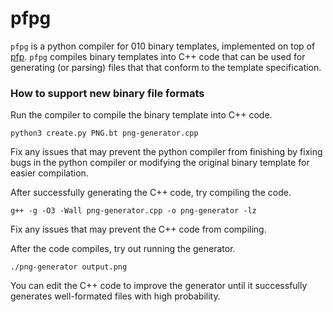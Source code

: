 # pfpg

`pfpg` is a python compiler for 010 binary templates, implemented on top of [pfp](https://github.com/d0c-s4vage/pfp).
`pfpg` compiles binary templates into C++ code that can be used for generating (or parsing) files that that conform to the template specification.



### How to support new binary file formats

Run the compiler to compile the binary template into C++ code.
```
python3 create.py PNG.bt png-generator.cpp
```
Fix any issues that may prevent the python compiler from finishing by fixing bugs in the python compiler or modifying the original binary template for easier compilation.


After successfully generating the C++ code, try compiling the code.
```
g++ -g -O3 -Wall png-generator.cpp -o png-generator -lz
```
Fix any issues that may prevent the C++ code from compiling.

After the code compiles, try out running the generator.
```
./png-generator output.png
```
You can edit the C++ code to improve the generator until it successfully generates well-formated files with high probability.
